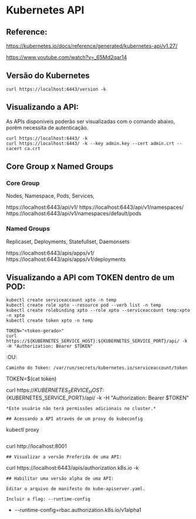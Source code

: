 # Kubernetes API 

## Reference:
<https://kubernetes.io/docs/reference/generated/kubernetes-api/v1.27/>

<https://www.youtube.com/watch?v=_65Md2qar14>

## Versão do Kubernetes
```
curl https://localhost:6443/version -k
```

## Visualizando a API:
As APIs disponíveis poderão ser visualizadas com o comando abaixo, porém necessita de autenticação.
```
curl https://localhost:6443/ -k
curl https://localhost:6443/ -k --key admin.key --cert admin.crt --cacert ca.crt
```

## Core Group x Named Groups

### Core Group

Nodes, Namespace, Pods, Services, 

https://localhost:6443/api/v1/
https://localhost:6443/api/v1/namespaces/
https://localhost:6443/api/v1/namespaces/default/pods

### Named Groups

Replicaset, Deployments, Statefullset, Daemonsets

https://localhost:6443/apis/apps/v1/
https://localhost:6443/apis/apps/v1/deployments


## Visualizando a API com TOKEN dentro de um POD:
```
kubectl create serviceaccount xpto -n temp
kubectl create role xpto --resource pod --verb list -n temp
kubectl create rolebinding xpto --role xpto --serviceaccount temp:xpto -n xpto
kubectl create token xpto -n temp
```
```
TOKEN="<token-gerado>"
curl https://${KUBERNETES_SERVICE_HOST}:${KUBERNETES_SERVICE_PORT}/api/ -k -H "Authorization: Bearer $TOKEN"
```

:OU:

```
Caminho do Token: /var/run/secrets/kubernetes.io/serviceaccount/token
```
TOKEN=$(cat token)

curl https://${KUBERNETES_SERVICE_HOST}:${KUBERNETES_SERVICE_PORT}/api/ -k -H "Authorization: Bearer $TOKEN"
```
*Este usuário não terá permissões adicionais no cluster.*

## Acessando a API através de um proxy do kubeconfig
```
kubectl proxy
```
```
curl http://localhost:8001
```
## Visualizar a versão Preferida de uma API:
```
curl https://localhost:6443/apis/authorization.k8s.io -k
```
## Habilitar uma versão alpha de uma API:

Editar o arquivo de manifesto do kube-apiserver.yaml.

Incluir a flag: --runtime-config
```
- --runtime-config=rbac.authorization.k8s.io/v1alpha1
```
